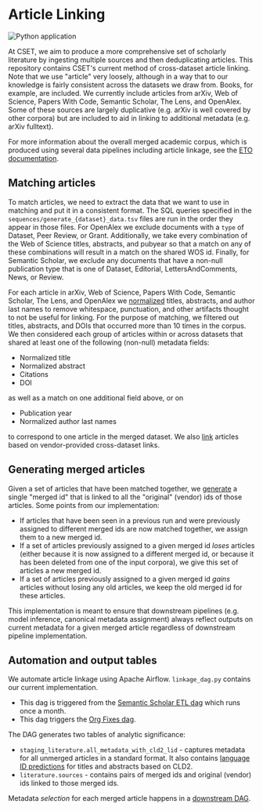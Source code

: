 # Article Linking
![Python application](https://github.com/georgetown-cset/article-linking/workflows/Python%20application/badge.svg)

At CSET, we aim to produce a more comprehensive set of scholarly literature by ingesting multiple sources and then
deduplicating articles. This repository contains CSET's current method of cross-dataset article linking. Note that we
use "article" very loosely, although in a way that to our knowledge is fairly consistent across the datasets we draw
from. Books, for example, are included. We currently include articles from arXiv, Web of Science, Papers With Code,
Semantic Scholar, The Lens, and OpenAlex. Some of these sources are largely duplicative (e.g. arXiv is well covered by
other corpora) but are included to aid in linking to additional metadata (e.g. arXiv fulltext).

For more information about the overall merged academic corpus, which is produced using several data pipelines including
article linkage, see the [ETO documentation](https://eto.tech/dataset-docs/mac/).

## Matching articles

To match articles, we need to extract the data that we want to use in matching and put it in a consistent format. The
SQL queries specified in the `sequences/generate_{dataset}_data.tsv` files are run in the order they appear in those
files. For OpenAlex we exclude documents with a `type` of Dataset, Peer Review, or Grant. Additionally, we take every
combination of the Web of Science titles, abstracts, and pubyear so that a match on any of these combinations will
result in a match on the shared WOS id. Finally, for Semantic Scholar, we exclude any documents that have a non-null
publication type that is one of Dataset, Editorial, LettersAndComments, News, or Review.

For each article in arXiv, Web of Science, Papers With Code, Semantic Scholar, The Lens, and OpenAlex
we [normalized](utils/clean_corpus.py) titles, abstracts, and author last names to remove whitespace, punctuation,
and other artifacts thought to not be useful for linking. For the purpose of matching, we filtered out titles,
abstracts, and DOIs that occurred more than 10 times in the corpus. We then considered each group of articles
within or across datasets that shared at least one of the following (non-null) metadata fields:

*  Normalized title
*  Normalized abstract
*  Citations
*  DOI

as well as a match on one additional field above, or on

*  Publication year
*  Normalized author last names

to correspond to one article in the merged dataset. We also [link](sql/all_match_pairs_with_um.sql) articles based on
vendor-provided cross-dataset links.

## Generating merged articles

Given a set of articles that have been matched together, we [generate](utils/create_merge_ids.py) a single "merged id"
that is linked to all the "original" (vendor) ids of those articles. Some points from our implementation:

* If articles that have been seen in a previous run and were previously assigned to different merged ids are now matched
together, we assign them to a new merged id.
* If a set of articles previously assigned to a given merged id _loses_ articles (either because it is now assigned to
a different merged id, or because it has been deleted from one of the input corpora), we give this set of articles a
new merged id.
* If a set of articles previously assigned to a given merged id _gains_ articles without losing any old articles, we
keep the old merged id for these articles.

This implementation is meant to ensure that downstream pipelines (e.g. model inference, canonical metadata assignment)
always reflect outputs on current metadata for a given merged article regardless of downstream pipeline implementation.

## Automation and output tables

We automate article linkage using Apache Airflow. `linkage_dag.py` contains our current implementation.

* This dag is triggered from the [Semantic Scholar ETL dag](https://github.com/georgetown-cset/semantic-scholar-etl-pipeline/blob/main/s2_dag.py) which runs once a month.
* This dag triggers the [Org Fixes dag](https://github.com/georgetown-cset/org-fixes/blob/main/org_fixes_dag.py).

The DAG generates two tables of analytic significance:

* `staging_literature.all_metadata_with_cld2_lid` - captures metadata for all unmerged articles in a
standard format. It also contains [language ID predictions](utils/run_lid.py) for titles and abstracts based on CLD2.
* `literature.sources` - contains pairs of merged ids and original (vendor) ids linked to those merged ids.

Metadata _selection_ for each merged article happens in a [downstream DAG](https://github.com/georgetown-cset/cset_article_schema).
